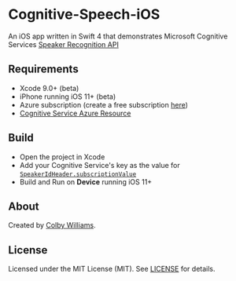 # Cognitive-Speech-iOS

An iOS app written in Swift 4 that demonstrates Microsoft Cognitive Services [Speaker Recognition API][6] 


## Requirements

- Xcode 9.0+ (beta)
- iPhone running iOS 11+ (beta)
- Azure subscription (create a free subscription [here][1])
- [Cognitive Service Azure Resource][0]


## Build

- Open the project in Xcode
- Add your Cognitive Service's key as the value for [`SpeakerIdHeader.subscriptionValue`][3]
- Build and Run on **Device** running iOS 11+


## About

Created by [Colby Williams][5]. 


## License

Licensed under the MIT License (MIT).  See [LICENSE][4] for details.



[0]:https://portal.azure.com/#create/Microsoft.CognitiveServices/apitype/SpeakerRecognition/pricingtier/S0
[1]:https://azure.microsoft.com/free/
[2]:https://github.com/colbylwilliams/Cognitive-Speech-iOS/CognitiveSpeech/CognitiveSpeech/Client/SpeakerIdHeader.swift
[3]:https://github.com/colbylwilliams/Cognitive-Speech-iOS/CognitiveSpeech/CognitiveSpeech/Client/SpeakerIdHeader.swift#L16
[4]:https://github.com/colbylwilliams/Cognitive-Speech-iOS/blob/master/LICENSE
[5]:https://github.com/colbylwilliams
[6]:https://azure.microsoft.com/en-us/services/cognitive-services/speaker-recognition/